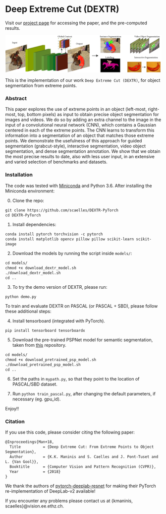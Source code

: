 # Deep Extreme Cut (DEXTR)
Visit our [project page](http://www.vision.ee.ethz.ch/~cvlsegmentation/dextr) for accessing the paper, and the pre-computed results.

![DEXTR](doc/dextr.png)

This is the implementation of our work `Deep Extreme Cut (DEXTR)`, for object segmentation from extreme points.

### Abstract
This paper explores the use of extreme points in an object (left-most, right-most, top, bottom pixels) as input to obtain precise object segmentation for images and videos. We do so by adding an extra channel to the image in the input of a convolutional neural network (CNN), which contains a Gaussian centered in each of the extreme points. The CNN learns to transform this information into a segmentation of an object that matches those extreme points. We demonstrate the usefulness of this approach for guided segmentation (grabcut-style), interactive segmentation, video object segmentation, and dense segmentation annotation. We show that we obtain the most precise results to date, also with less user input, in an extensive and varied selection of benchmarks and datasets.

### Installation
The code was tested with [Miniconda](https://conda.io/miniconda.html) and Python 3.6. After installing the Miniconda environment:


0. Clone the repo:
  ```Shell
  git clone https://github.com/scaelles/DEXTR-PyTorch
  cd DEXTR-PyTorch
  ```
 
1. Install dependencies:
  ```Shell
  conda install pytorch torchvision -c pytorch
  conda install matplotlib opencv pillow pillow scikit-learn scikit-image
  ```
  
2. Download the models by running the script inside ```models/```:
  ```Shell
  cd models/
  chmod +x download_dextr_model.sh
  ./download_dextr_model.sh
  cd ..
  ```

3. To try the demo version of DEXTR, please run:
  ```Shell
  python demo.py
  ```

To train and evaluate DEXTR on PASCAL (or PASCAL + SBD), please follow these additional steps:

4. Install tensorboard (integrated with PyTorch). 
  ```Shell
  pip install tensorboard tensorboardx
  ```

5. Download the pre-trained PSPNet model for semantic segmentation, taken from [this](https://github.com/isht7/pytorch-deeplab-resnet) repository.
  ```Shell
  cd models/
  chmod +x download_pretrained_psp_model.sh
  ./download_pretrained_psp_model.sh
  cd ..
  ```
6. Set the paths in ```mypath.py```, so that they point to the location of PASCAL/SBD dataset.

7. Run ```python train_pascal.py```, after changing the default parameters, if necessary (eg. gpu_id).

Enjoy!!


### Citation
If you use this code, please consider citing the following paper:

	@Inproceedings{Man+18,
	  Title          = {Deep Extreme Cut: From Extreme Points to Object Segmentation},
	  Author         = {K.K. Maninis and S. Caelles and J. Pont-Tuset and L. {Van Gool}},
	  Booktitle      = {Computer Vision and Pattern Recognition (CVPR)},
	  Year           = {2018}
	}

We thank the authors of [pytorch-deeplab-resnet](https://github.com/isht7/pytorch-deeplab-resnet) for making their PyTorch re-implementation of DeepLab-v2 available!

If you encounter any problems please contact us at {kmaninis, scaelles}@vision.ee.ethz.ch.
